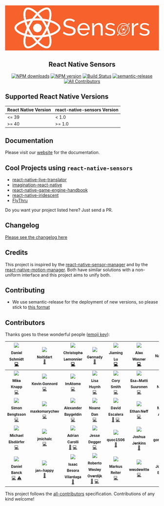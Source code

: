 <p align="center">
  <a href="https://react-native-sensors.github.io/">
    <img width="600px" src="https://github.com/react-native-sensors/logo/blob/master/rn_sensors_banner_900.png?raw=true"><br/>
  </a>

  <h2 align="center">React Native Sensors</h2>
</p>

<p align="center">
    <a href="https://www.npmjs.com/package/react-native-sensors"><img src="https://img.shields.io/npm/dm/react-native-sensors.svg?style=flat-square" alt="NPM downloads"></a>
  <a href="https://www.npmjs.com/package/react-native-sensors"><img src="https://img.shields.io/npm/v/react-native-sensors.svg?style=flat-square" alt="NPM version"></a>
  <a href="https://travis-ci.org/react-native-sensors/react-native-sensors"><img src="https://travis-ci.org/react-native-sensors/react-native-sensors.svg?branch=master" alt="Build Status"></a> <a href="https://github.com/semantic-release/semantic-release"><img src="https://img.shields.io/badge/%20%20%F0%9F%93%A6%F0%9F%9A%80-semantic--release-e10079.svg" alt="semantic-release"></a> <a href="#contributors"><img src="https://img.shields.io/badge/all_contributors-29-orange.svg?style=flat-square" alt="All Contributors"></a>
</p>

## Supported React Native Versions

| React Native Version | react-native-sensors Version |
| -------------------- | ---------------------------- |
| <= 39                | < 1.0                        |
| >= 40                | >= 1.0                       |

## Documentation

Please visit our [website](https://react-native-sensors.github.io/) for the documentation.

## Cool Projects using `react-native-sensors`

* [react-native-live-translator](https://github.com/agrcrobles/react-native-live-translator)
* [imagination-react-native](https://github.com/Matzielab/imagination-react-native)
* [react-native-game-engine-handbook](https://github.com/bberak/react-native-game-engine-handbook)
* [react-native-iridescent](https://github.com/elevenfooteleven/react-native-iridescent)
* [FlyThru](https://github.com/Noitidart/FlyThru)

Do you want your project listed here? Just send a PR.

## Changelog

[Please see the changelog here](docs/Changelog.md)

## Credits

This project is inspired by the [react-native-sensor-manager](https://github.com/kprimice/react-native-sensor-manager) and by the [react-native-motion-manager](https://github.com/pwmckenna/react-native-motion-manager). Both have similar solutions with a non-uniform interface and this project aims to unify both.

## Contributing

* We use semantic-release for the deployment of new versions, so please stick to [this format](https://github.com/semantic-release/semantic-release#commit-message-format)

## Contributors

Thanks goes to these wonderful people ([emoji key](https://github.com/kentcdodds/all-contributors#emoji-key)):

<!-- ALL-CONTRIBUTORS-LIST:START - Do not remove or modify this section -->

<!-- prettier-ignore -->
| [<img src="https://avatars2.githubusercontent.com/u/1337046?v=4" width="100px;"/><br /><sub><b>Daniel Schmidt</b></sub>](http://danielmschmidt.de/)<br />[💻](https://github.com/react-native-sensors/react-native-sensors/commits?author=DanielMSchmidt "Code") | [<img src="https://avatars0.githubusercontent.com/u/6372489?v=4" width="100px;"/><br /><sub><b>Noitidart</b></sub>](http://noitidart.github.io/)<br />[📖](https://github.com/react-native-sensors/react-native-sensors/commits?author=Noitidart "Documentation") | [<img src="https://avatars2.githubusercontent.com/u/6213682?v=4" width="100px;"/><br /><sub><b>Christophe Lemonnier</b></sub>](https://github.com/tontonrally)<br />[💻](https://github.com/react-native-sensors/react-native-sensors/commits?author=tontonrally "Code") | [<img src="https://avatars2.githubusercontent.com/u/12188900?v=4" width="100px;"/><br /><sub><b>Gennady</b></sub>](http://belogortsev.ru/)<br />[📖](https://github.com/react-native-sensors/react-native-sensors/commits?author=Greeny7 "Documentation") | [<img src="https://avatars2.githubusercontent.com/u/1251301?v=4" width="100px;"/><br /><sub><b>Jiaming Lu</b></sub>](https://github.com/jiaminglu)<br />[💻](https://github.com/react-native-sensors/react-native-sensors/commits?author=jiaminglu "Code") | [<img src="https://avatars1.githubusercontent.com/u/4612947?v=4" width="100px;"/><br /><sub><b>Alex Wasner</b></sub>](https://github.com/alexwasner)<br />[💻](https://github.com/react-native-sensors/react-native-sensors/commits?author=alexwasner "Code") | [<img src="https://avatars1.githubusercontent.com/u/9479593?v=4" width="100px;"/><br /><sub><b>Nam Đàm</b></sub>](https://github.com/namqdam)<br />[💻](https://github.com/react-native-sensors/react-native-sensors/commits?author=namqdam "Code") |
| :---: | :---: | :---: | :---: | :---: | :---: | :---: |
| [<img src="https://avatars1.githubusercontent.com/u/103593?v=4" width="100px;"/><br /><sub><b>Mike Knapp</b></sub>](http://www.twitter.com/mikeee)<br />[💻](https://github.com/react-native-sensors/react-native-sensors/commits?author=mikeknapp "Code") | [<img src="https://avatars1.githubusercontent.com/u/10956848?v=4" width="100px;"/><br /><sub><b>Kevin Gonnord</b></sub>](https://github.com/Lleios)<br />[💻](https://github.com/react-native-sensors/react-native-sensors/commits?author=Lleios "Code") | [<img src="https://avatars3.githubusercontent.com/u/7541319?v=4" width="100px;"/><br /><sub><b>ImAtome</b></sub>](https://github.com/ImAtome)<br />[💻](https://github.com/react-native-sensors/react-native-sensors/commits?author=ImAtome "Code") | [<img src="https://avatars0.githubusercontent.com/u/3603130?v=4" width="100px;"/><br /><sub><b>Lisa Huynh</b></sub>](https://github.com/lisamai)<br />[💻](https://github.com/react-native-sensors/react-native-sensors/commits?author=lisamai "Code") | [<img src="https://avatars0.githubusercontent.com/u/7315?v=4" width="100px;"/><br /><sub><b>Cory Smith</b></sub>](http://bullish.io)<br />[💻](https://github.com/react-native-sensors/react-native-sensors/commits?author=corymsmith "Code") | [<img src="https://avatars3.githubusercontent.com/u/225712?v=4" width="100px;"/><br /><sub><b>Esa-Matti Suuronen</b></sub>](https://medium.com/@esamatti)<br />[💻](https://github.com/react-native-sensors/react-native-sensors/commits?author=epeli "Code") | [<img src="https://avatars1.githubusercontent.com/u/19377299?v=4" width="100px;"/><br /><sub><b>Viet Nguyen</b></sub>](https://openbeta.io)<br />[💻](https://github.com/react-native-sensors/react-native-sensors/commits?author=vietnugent "Code") |
| [<img src="https://avatars3.githubusercontent.com/u/3586691?v=4" width="100px;"/><br /><sub><b>Simon Bengtsson</b></sub>](http://simonbengtsson.com)<br />[💻](https://github.com/react-native-sensors/react-native-sensors/commits?author=simonbengtsson "Code") | [<img src="https://avatars0.githubusercontent.com/u/7002833?v=4" width="100px;"/><br /><sub><b>maxkomarychev</b></sub>](https://github.com/maxkomarychev)<br />[💻](https://github.com/react-native-sensors/react-native-sensors/commits?author=maxkomarychev "Code") | [<img src="https://avatars3.githubusercontent.com/u/6882605?v=4" width="100px;"/><br /><sub><b>Alexander Baygeldin</b></sub>](http://baygeldin.name)<br />[💻](https://github.com/react-native-sensors/react-native-sensors/commits?author=baygeldin "Code") | [<img src="https://avatars1.githubusercontent.com/u/17160720?v=4" width="100px;"/><br /><sub><b>Noane Dan</b></sub>](https://github.com/NoaneDan)<br />[💻](https://github.com/react-native-sensors/react-native-sensors/commits?author=NoaneDan "Code") | [<img src="https://avatars0.githubusercontent.com/u/23297390?v=4" width="100px;"/><br /><sub><b>David Escalera</b></sub>](https://github.com/dabit1)<br />[💬](#question-dabit1 "Answering Questions") [💻](https://github.com/react-native-sensors/react-native-sensors/commits?author=dabit1 "Code") | [<img src="https://avatars1.githubusercontent.com/u/2933593?v=4" width="100px;"/><br /><sub><b>Ethan Neff</b></sub>](http://eneff.com)<br />[💻](https://github.com/react-native-sensors/react-native-sensors/commits?author=ethanneff "Code") | [<img src="https://avatars1.githubusercontent.com/u/170832?v=4" width="100px;"/><br /><sub><b>Manuel Alabor</b></sub>](https://alabor.me)<br />[💻](https://github.com/react-native-sensors/react-native-sensors/commits?author=swissmanu "Code") |
| [<img src="https://avatars1.githubusercontent.com/u/13807?v=4" width="100px;"/><br /><sub><b>Michael Elsdörfer</b></sub>](http://blog.elsdoerfer.name)<br />[💻](https://github.com/react-native-sensors/react-native-sensors/commits?author=miracle2k "Code") | [<img src="https://avatars3.githubusercontent.com/u/2194413?v=4" width="100px;"/><br /><sub><b>jmichalc</b></sub>](https://github.com/jmichalc)<br />[💻](https://github.com/react-native-sensors/react-native-sensors/commits?author=jmichalc "Code") | [<img src="https://avatars3.githubusercontent.com/u/3059371?v=4" width="100px;"/><br /><sub><b>Adrian Carolli</b></sub>](http://adriancarolli.surge.sh/)<br />[🐛](https://github.com/react-native-sensors/react-native-sensors/issues?q=author%3Awatadarkstar "Bug reports") [💻](https://github.com/react-native-sensors/react-native-sensors/commits?author=watadarkstar "Code") | [<img src="https://avatars2.githubusercontent.com/u/14085897?v=4" width="100px;"/><br /><sub><b>Jesse Degger</b></sub>](https://github.com/jdegger)<br />[💻](https://github.com/react-native-sensors/react-native-sensors/commits?author=jdegger "Code") | [<img src="https://avatars3.githubusercontent.com/u/13410920?v=4" width="100px;"/><br /><sub><b>quoc1506</b></sub>](https://github.com/quoc1506)<br />[🐛](https://github.com/react-native-sensors/react-native-sensors/issues?q=author%3Aquoc1506 "Bug reports") | [<img src="https://avatars2.githubusercontent.com/u/24606763?v=4" width="100px;"/><br /><sub><b>Joshua Jenkins</b></sub>](https://github.com/iiJoshJenkins)<br />[🐛](https://github.com/react-native-sensors/react-native-sensors/issues?q=author%3AiiJoshJenkins "Bug reports") | [<img src="https://avatars3.githubusercontent.com/u/39253518?v=4" width="100px;"/><br /><sub><b>gonglowbat</b></sub>](https://github.com/gonglowbat)<br />[🐛](https://github.com/react-native-sensors/react-native-sensors/issues?q=author%3Agonglowbat "Bug reports") |
| [<img src="https://avatars0.githubusercontent.com/u/45985?v=4" width="100px;"/><br /><sub><b>Daniel Banck</b></sub>](https://dbanck.de)<br />[💻](https://github.com/react-native-sensors/react-native-sensors/commits?author=dbanck "Code") [⚠️](https://github.com/react-native-sensors/react-native-sensors/commits?author=dbanck "Tests") | [<img src="https://avatars3.githubusercontent.com/u/695826?v=4" width="100px;"/><br /><sub><b>jan-happy</b></sub>](https://github.com/jan-happy)<br />[📖](https://github.com/react-native-sensors/react-native-sensors/commits?author=jan-happy "Documentation") | [<img src="https://avatars3.githubusercontent.com/u/2301378?v=4" width="100px;"/><br /><sub><b>Isaac Besora Vilardaga</b></sub>](http://ibesora.github.io/portfolio)<br />[📖](https://github.com/react-native-sensors/react-native-sensors/commits?author=ibesora "Documentation") | [<img src="https://avatars0.githubusercontent.com/u/781745?v=4" width="100px;"/><br /><sub><b>Roberto Wesley Overdijk</b></sub>](https://medium.com/@r.w.overdijk)<br />[🐛](https://github.com/react-native-sensors/react-native-sensors/issues?q=author%3ARWOverdijk "Bug reports") [💻](https://github.com/react-native-sensors/react-native-sensors/commits?author=RWOverdijk "Code") | [<img src="https://avatars2.githubusercontent.com/u/1309829?v=4" width="100px;"/><br /><sub><b>Markus Reiter</b></sub>](http://reitermark.us)<br />[💻](https://github.com/react-native-sensors/react-native-sensors/commits?author=reitermarkus "Code") | [<img src="https://avatars0.githubusercontent.com/u/3693012?v=4" width="100px;"/><br /><sub><b>wesdewitte</b></sub>](https://github.com/wesdewitte)<br />[💻](https://github.com/react-native-sensors/react-native-sensors/commits?author=wesdewitte "Code") | [<img src="https://avatars2.githubusercontent.com/u/768686?v=4" width="100px;"/><br /><sub><b>Jonathan Boellke</b></sub>](https://github.com/Kaakans)<br />[💻](https://github.com/react-native-sensors/react-native-sensors/commits?author=Kaakans "Code") |

<!-- ALL-CONTRIBUTORS-LIST:END -->

This project follows the [all-contributors](https://github.com/kentcdodds/all-contributors) specification. Contributions of any kind welcome!
